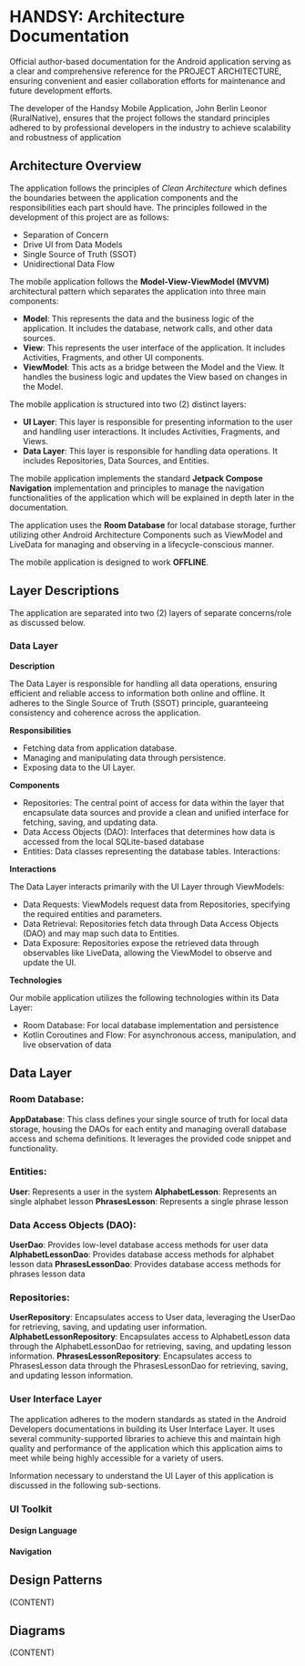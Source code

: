 # HANDSY: Architecture Documentation

Official author-based documentation for the Android application serving as a clear and comprehensive reference for the PROJECT ARCHITECTURE, ensuring convenient and easier collaboration efforts for maintenance and future development efforts.

The developer of the Handsy Mobile Application, John Berlin Leonor (RuralNative), ensures that the project follows the standard principles adhered to by professional developers in the industry to achieve scalability and robustness of application


## Architecture Overview

The application follows the principles of *Clean Architecture* which defines the boundaries between the application components and the responsibilities each part should have. The principles followed in the development of this project are as follows:
- Separation of Concern
- Drive UI from Data Models
- Single Source of Truth (SSOT)
- Unidirectional Data Flow

The mobile application follows the **Model-View-ViewModel (MVVM)** architectural pattern which separates the application into three main components:
- **Model**: This represents the data and the business logic of the application. It includes the database, network calls, and other data sources.
- **View**: This represents the user interface of the application. It includes Activities, Fragments, and other UI components.
- **ViewModel**: This acts as a bridge between the Model and the View. It handles the business logic and updates the View based on changes in the Model.

The mobile application is structured into two (2) distinct layers:
- **UI Layer**: This layer is responsible for presenting information to the user and handling user interactions. It includes Activities, Fragments, and Views.
- **Data Layer**: This layer is responsible for handling data operations. It includes Repositories, Data Sources, and Entities.

The mobile application implements the standard **Jetpack Compose Navigation** implementation and principles to manage the navigation functionalities of the application which will be explained in depth later in the documentation.

The application uses the **Room Database** for local database storage, further utilizing other Android Architecture Components such as ViewModel and LiveData for managing and observing in a lifecycle-conscious manner.

The mobile application is designed to work **OFFLINE**. 

## Layer Descriptions

The application are separated into two (2) layers of separate concerns/role as discussed below.

### Data Layer

**Description**

The Data Layer is responsible for handling all data operations, ensuring efficient and reliable access to information both online and offline. It adheres to the Single Source of Truth (SSOT) principle, guaranteeing consistency and coherence across the application.

**Responsibilities**

* Fetching data from application database.
* Managing and manipulating data through persistence.
* Exposing data to the UI Layer.

**Components**

* Repositories: The central point of access for data within the layer that encapsulate data sources and provide a clean and unified interface for fetching, saving, and updating data.
* Data Access Objects (DAO): Interfaces that determines how data is accessed from the local SQLite-based database
* Entities: Data classes representing the database tables.
  Interactions:

**Interactions**

The Data Layer interacts primarily with the UI Layer through ViewModels:

* Data Requests: ViewModels request data from Repositories, specifying the required entities and parameters.
* Data Retrieval: Repositories fetch data through Data Access Objects (DAO) and may map such data to Entities.
* Data Exposure: Repositories expose the retrieved data through observables like LiveData, allowing the ViewModel to observe and update the UI.

**Technologies**

Our mobile application utilizes the following technologies within its Data Layer:

* Room Database: For local database implementation and persistence
* Kotlin Coroutines and Flow: For asynchronous access, manipulation, and live observation of data

## Data Layer

### Room Database:

**AppDatabase**: This class defines your single source of truth for local data storage, housing the DAOs for each entity and managing overall database access and schema definitions. It leverages the provided code snippet and functionality.

### Entities:

**User**: Represents a user in the system
**AlphabetLesson**: Represents an single alphabet lesson
**PhrasesLesson**: Represents a single phrase lesson

### Data Access Objects (DAO):

**UserDao**: Provides low-level database access methods for user data
**AlphabetLessonDao**: Provides database access methods for alphabet lesson data
**PhrasesLessonDao**: Provides database access methods for phrases lesson data

### Repositories:

**UserRepository**: Encapsulates access to User data, leveraging the UserDao for retrieving, saving, and updating user information.
**AlphabetLessonRepository**: Encapsulates access to AlphabetLesson data through the AlphabetLessonDao for retrieving, saving, and updating lesson information.
**PhrasesLessonRepository**: Encapsulates access to PhrasesLesson data through the PhrasesLessonDao for retrieving, saving, and updating lesson information.

### User Interface Layer

The application adheres to the modern standards as stated in the Android Developers documentations in building its User Interface Layer. It uses several community-supported libraries to achieve this and maintain high quality and performance of the application which this application aims to meet while being highly accessible for a variety of users.

Information necessary to understand the UI Layer of this application is discussed in the following sub-sections.

### UI Toolkit

#### Design Language

#### Navigation

## Design Patterns

(CONTENT)

## Diagrams

(CONTENT)